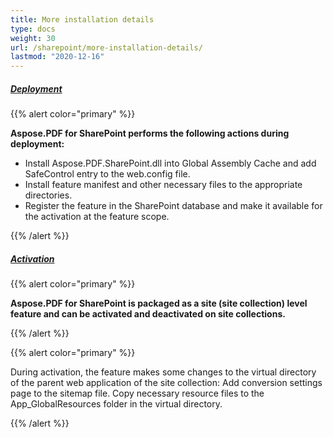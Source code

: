 ```yaml
---
title: More installation details
type: docs
weight: 30
url: /sharepoint/more-installation-details/
lastmod: "2020-12-16"
---
```


##### <ins>**Deployment**

{{% alert color="primary" %}} 

**Aspose.PDF for SharePoint performs the following actions during deployment:**
- Install Aspose.PDF.SharePoint.dll into Global Assembly Cache and add SafeControl entry to the web.config file. 
- Install feature manifest and other necessary files to the appropriate directories.
- Register the feature in the SharePoint database and make it available for the activation at the feature scope. 

{{% /alert %}}


##### <ins>**Activation**

{{% alert color="primary" %}} 

**Aspose.PDF for SharePoint is packaged as a site (site collection) level feature and can be activated and deactivated on site collections.**

{{% /alert %}}

{{% alert color="primary" %}} 

During activation, the feature makes some changes to the virtual directory of the parent web application of the site collection: Add conversion settings page to the sitemap file. Copy necessary resource files to the App_GlobalResources folder in the virtual directory.

{{% /alert %}}
